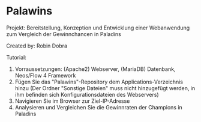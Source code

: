 # Palawins

Projekt: Bereitstellung, Konzeption und Entwicklung einer Webanwendung zum Vergleich der Gewinnchancen in Paladins

Created by: Robin Dobra


Tutorial:

1) Vorraussetzungen: (Apache2) Webserver, (MariaDB) Datenbank, Neos/Flow 4 Framework
2) Fügen Sie das "Palawins"-Repository dem Applications-Verzeichnis hinzu
   (Der Ordner "Sonstige Dateien" muss nicht hinzugefügt werden, in ihm befinden sich Konfigurationsdateien des Webservers)
3) Navigieren Sie im Browser zur Ziel-IP-Adresse
4) Analysieren und Vergleichen Sie die Gewinnraten der Champions in Paladins 


